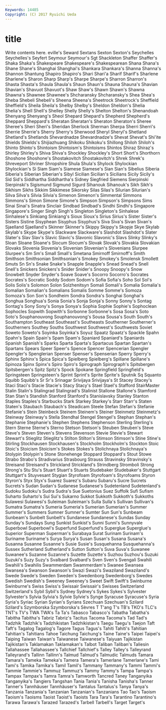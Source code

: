 ```yaml
---
Keywords: 14485 
Copyright: (C) 2017 Ryuichi Ueda
---
```


# title

Write contents here.
eville's Seward Sextans Sexton Sexton's Seychelles Seychelles's Seyfert Seymour
Seymour's Sgt Shackleton Shaffer Shaffer's Shaka Shaka's Shakespeare Shakespeare's Shakespearean
Shana Shana's Shane Shane's Shanghai Shanghai's Shankara Shankara's Shanna Shanna's
Shannon Shantung Shapiro Shapiro's Shari Shari'a Sharif Sharif's Sharlene Sharlene's
Sharon Sharp Sharp's Sharpe Sharpe's Sharron Sharron's Shasta Shasta's Shaula
Shaula's Shaun Shaun's Shauna Shauna's Shavian Shavian's Shavuot Shavuot's Shaw
Shaw's Shawn Shawn's Shawna Shawna's Shawnee Shawnee's Shcharansky Shcharansky's Shea
Shea's Sheba Shebeli Shebeli's Sheena Sheena's Sheetrock Sheetrock's Sheffield Sheffield's
Sheila Sheila's Shelby Shelby's Sheldon Sheldon's Shelia Shelia's Shell Shell's
Shelley Shelly Shelly's Shelton Shelton's Shenandoah Shenyang Shenyang's Sheol Shepard
Shepard's Shepherd Shepherd's Sheppard Sheppard's Sheratan Sheratan's Sheraton Sheraton's Sheree
Sheree's Sheri Sheri's Sheridan Sherlock Sherman Sherpa Sherri Sherri's Sherrie
Sherrie's Sherry Sherry's Sherwood Sheryl Sheryl's Shetland Shetland's Shetlands Shevardnadze
Shevardnadze's Shevat Shevat's Shi'ite Shields Shields's Shijiazhuang Shikoku Shikoku's Shillong
Shiloh Shiloh's Shinto Shinto's Shintoism Shintoism's Shintoisms Shintos Shiraz Shiraz's
Shirley Shirley's Shiva Shiva's Shockley Shockley's Short Short's Shorthorn Shoshone
Shoshone's Shostakovitch Shostakovitch's Shrek Shrek's Shreveport Shriner Shropshire Shula Shula's
Shylock Shylockian Shylockian's Si Siam Siam's Siamese Siamese's Sian Sian's
Sibelius Siberia Siberia's Siberian Siberian's Sibyl Sicilian Sicilian's Sicilians Sicily
Sicily's Sid Sid's Siddhartha Siddhartha's Sidney Siegfried Siemens Sierpinski Sierpinski's
Sigismund Sigmund Sigurd Sihanouk Sihanouk's Sikh Sikh's Sikhism Sikhs Sikkim
Sikkimese Sikorsky Silas Silas's Silurian Silurian's Silva Silva's Silvia Silvia's
Simenon Simenon's Simmental Simmons Simmons's Simon Simone Simone's Simpson Simpson's
Simpsons Sims Sinai Sinai's Sinatra Sinclair Sindbad Sindbad's Sindhi Sindhi's
Singapore Singapore's Singer Singh Singh's Singleton Singleton's Sinhalese Sinhalese's Sinkiang
Sinkiang's Sioux Sioux's Sirius Sirius's Sister Sister's Sisters Sistine Sisyphean
Sisyphus Sisyphus's Siva Siva's Sivan Sivan's Sjaelland Sjaelland's Skinner Skinner's
Skippy Skippy's Skopje Skye Skylab Skylab's Skype Skype's Slackware Slackware's
Slashdot Slashdot's Slater Slater's Slav Slav's Slavic Slavic's Slavonic Slavonic's
Slavs Slinky Slinky's Sloan Sloane Sloane's Slocum Slocum's Slovak Slovak's
Slovakia Slovakian Slovaks Slovenia Slovenia's Slovenian Slovenian's Slovenians Slurpee Slurpee's
Sm Sm's Small Small's Smetana Smirnoff Smirnoff's Smith Smithson Smithsonian
Smithsonian's Smokey Smokey's Smolensk Smollett Smuts Sn Sn's Snake Snake's
Snapple Snapple's Snead Snead's Snell Snell's Snickers Snickers's Snider Snider's
Snoopy Snoopy's Snow Snowbelt Snyder Snyder's Soave Soave's Socorro Socorro's
Socrates Socrates's Socratic Soddy Sodom Sodom's Sofia Sofia's Soho Sol
Sol's Solis Solis's Solomon Solon Solzhenitsyn Somali Somali's Somalia Somalia's
Somalian Somalian's Somalians Somalis Somme Somme's Somoza Somoza's Son Son's
Sondheim Sondra Sondra's Songhai Songhai's Songhua Songhua's Sonia Sonia's Sonja
Sonja's Sonny Sonny's Sontag Sontag's Sony Sony's Sonya Sonya's Sophia
Sophie Sophie's Sophoclean Sophocles Sopwith Sopwith's Sorbonne Sorbonne's Sosa Sosa's
Soto Soto's Souphanouvong Souphanouvong's Sousa Sousa's South South's Southampton Southeast
Southeast's Southeasts Southerner Southerner's Southerners Southey Souths Southwest Southwest's Southwests
Soviet Soweto Soweto's Soyinka Soyinka's Soyuz Spaatz Spaatz's Spackle Spahn
Spahn's Spain Spain's Spam Spam's Spaniard Spaniard's Spaniards Spanish Spanish's
Sparks Sparta Sparta's Spartacus Spartan Spartan's Spartans Spears Speer Speer's
Spence Spencer Spencerian Spengler Spengler's Spenglerian Spenser Spenser's Spenserian Sperry
Sperry's Sphinx Sphinx's Spica Spica's Spielberg Spielberg's Spillane Spillane's Spinoza
Spinx Spinx's Spiro Spiro's Spirograph Spirograph's Spitsbergen Spitsbergen's Spitz Spitz's
Spock Spokane Springfield Springfield's Springsteen Springsteen's Sprint Sprint's Sprite Sprite's
Sputnik Sq Squanto Squibb Squibb's Sr Sr's Srinagar Srivijaya Srivijaya's
St Stacey Stacey's Staci Staci's Stacie Stacie's Stacy Stacy's Stael
Stael's Stafford StairMaster Stalin Stalin's Stalingrad Stalingrad's Stalinist Stallone Stallone's
Stamford Stan Stan's Standish Stanford Stanford's Stanislavsky Stanley Stanton Staples
Staples's Starbucks Stark Starkey Starkey's Starr Starr's Staten Staten's Staubach
Staubach's Steadicam Steele Stefan Stefan's Stefanie Stefanie's Stein Steinbeck Steinem
Steinem's Steiner Steinmetz Steinmetz's Steinway Steinway's Stella Stendhal Stengel Stengel's
Stephan Stephan's Stephanie Stephanie's Stephen Stephens Stephenson Sterling Sterling's Stern
Sterne Sterne's Sterno Stetson Stetson's Steuben Steuben's Steve Steve's Steven
Steven's Stevens Stevenson Stevie Stevie's Stewart Stewart's Stieglitz Stieglitz's Stilton
Stilton's Stimson Stimson's Stine Stine's Stirling Stockhausen Stockhausen's Stockholm Stockholm's
Stockton Stoic Stoic's Stoicism Stoicism's Stokes Stokes's Stolichnaya Stolichnaya's Stolypin
Stolypin's Stone Stonehenge Stoppard Stoppard's Stout Stowe Strabo Strabo's Stradivarius
Strasbourg Strauss Stravinsky Stravinsky's Streisand Streisand's Strickland Strickland's Strindberg Stromboli
Strong Strong's Stu Stu's Stuart Stuart's Stuarts Studebaker Studebaker's Stuttgart
Stuttgart's Stuyvesant Stygian Styrofoam Styrofoam's Styrofoams Styron Styron's Styx Styx's
Suarez Suarez's Subaru Subaru's Sucre Sucrets Sucrets's Sudan Sudan's Sudanese
Sudanese's Sudetenland Sudetenland's Sudoku Sudoku's Sudra Sudra's Sue Suetonius Suez
Suffolk Sufi Sufism Suharto Suharto's Sui Sui's Sukarno Sukkot Sukkoth
Sukkoth's Sukkoths Sulawesi Sulawesi's Suleiman Suleiman's Sulla Sulla's Sullivan Sullivan's
Sumatra Sumatra's Sumeria Sumeria's Sumerian Sumerian's Summer Summer's Summers Sumner
Sumner's Sumter Sun Sun's Sunbeam Sunbeam's Sunbelt Sunbelt's Sundanese Sundanese's
Sundas Sunday Sunday's Sundays Sung Sunkist Sunkist's Sunni Sunni's Sunnyvale
Superbowl Superbowl's Superfund Superfund's Superglue Superglue's Superior Superman Superman's Surabaya
Surat Surinam Surinam's Suriname Suriname's Surya Surya's Susan Susan's Susana
Susana's Susanna Susanne Susanne's Susie Susie's Susquehanna Susquehanna's Sussex Sutherland
Sutherland's Sutton Sutton's Suva Suva's Suwanee Suwanee's Suzanne Suzanne's Suzette
Suzette's Suzhou Suzhou's Suzuki Suzuki's Suzy Suzy's Svalbard Svalbard's Sven
Sven's Svengali Swahili Swahili's Swahilis Swammerdam Swammerdam's Swanee Swansea Swansea's
Swanson Swanson's Swazi Swazi's Swaziland Swaziland's Swede Swede's Sweden Sweden's
Swedenborg Swedenborg's Swedes Swedish Swedish's Sweeney Sweeney's Sweet Swift Swift's
Swinburne Swinburne's Swiss Swiss's Swissair Swissair's Swisses Switzerland Switzerland's Sybil
Sybil's Sydney Sydney's Sykes Sykes's Sylvester Sylvester's Sylvia Sylvia's Sylvie
Sylvie's Synge Syracuse Syracuse's Syria Syria's Syriac Syrian Syrian's Syrians
Szechuan Szechuan's Szilard Szilard's Szymborska Szymborska's Sèvres T T'ang T's
TB's TKO's TLC's TNT's TV's TWA TWA's Ta Ta's Tabasco
Tabasco's Tabatha Tabatha's Tabitha Tabitha's Tabriz Tabriz's Tacitus Tacoma Tacoma's
Tad Tad's Tadzhik Tadzhik's Tadzhikistan Tadzhikistan's Taegu Taegu's Taejon Taft
Taft's Tagalog Tagalog's Tagore Tagus Tagus's Tahiti Tahiti's Tahitian Tahitian's
Tahitians Tahoe Taichung Taichung's Taine Taine's Taipei Taipei's Taiping Taiwan
Taiwan's Taiwanese Taiwanese's Taiyuan Tajikistan Tajikistan's Taklamakan Taklamakan's Talbot Taliban
Taliban's Taliesin Tallahassee Tallahassee's Tallchief Tallchief's Talley Talley's Talleyrand Talleyrand's
Tallinn Tallinn's Talmud Talmud's Talmudic Talmuds Tamara Tamara's Tameka Tameka's
Tamera Tamera's Tamerlane Tamerlane's Tami Tami's Tamika Tamika's Tamil Tamil's
Tammany Tammany's Tammi Tammi's Tammie Tammie's Tammuz Tammuz's Tammy Tammy's
Tampa Tampa's Tampax Tampax's Tamra Tamra's Tamworth Tancred Taney Tanganyika
Tanganyika's Tangiers Tangshan Tania Tania's Tanisha Tanisha's Tanner Tanner's Tannhäuser
Tannhäuser's Tantalus Tantalus's Tanya Tanya's Tanzania Tanzania's Tanzanian Tanzanian's Tanzanians
Tao Tao's Taoism Taoism's Taoisms Taoist Taoist's Taoists Tara Tara's
Tarantino Tarantino's Tarawa Tarawa's Tarazed Tarazed's Tarbell Tarbell's Target Target's
